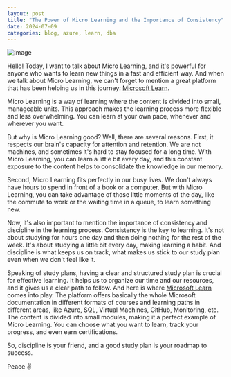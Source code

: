 ```yaml
---
layout: post
title: "The Power of Micro Learning and the Importance of Consistency"
date: 2024-07-09
categories: blog, azure, learn, dba
---
```


![image](https://github.com/martynnotes/blog/assets/17051719/822bd8df-4f02-4f34-807e-0bb511945adf)


Hello! Today, I want to talk about Micro Learning, and it's powerful for anyone who wants to learn new things in a fast and efficient way. And when we talk about Micro Learning, we can't forget to mention a great platform that has been helping us in this journey: [Microsoft Learn](https://learn.microsoft.com).

Micro Learning is a way of learning where the content is divided into small, manageable units. This approach makes the learning process more flexible and less overwhelming. You can learn at your own pace, whenever and wherever you want.

But why is Micro Learning good? Well, there are several reasons. First, it respects our brain's capacity for attention and retention. We are not machines, and sometimes it's hard to stay focused for a long time. With Micro Learning, you can learn a little bit every day, and this constant exposure to the content helps to consolidate the knowledge in our memory.

Second, Micro Learning fits perfectly in our busy lives. We don't always have hours to spend in front of a book or a computer. But with Micro Learning, you can take advantage of those little moments of the day, like the commute to work or the waiting time in a queue, to learn something new.

Now, it's also important to mention the importance of consistency and discipline in the learning process. Consistency is the key to learning. It's not about studying for hours one day and then doing nothing for the rest of the week. It's about studying a little bit every day, making learning a habit. And discipline is what keeps us on track, what makes us stick to our study plan even when we don't feel like it.

Speaking of study plans, having a clear and structured study plan is crucial for effective learning. It helps us to organize our time and our resources, and it gives us a clear path to follow. And here is where [Microsoft Learn](https://learn.microsoft.com) comes into play. The platform offers basically the whole Microsoft documentation in different formats of courses and learning paths in different areas, like Azure, SQL, Virtual Machines, GitHub, Monitoring, etc. The content is divided into small modules, making it a perfect example of Micro Learning. You can choose what you want to learn, track your progress, and even earn certifications.

So, discipline is your friend, and a good study plan is your roadmap to success.

Peace ✌️
